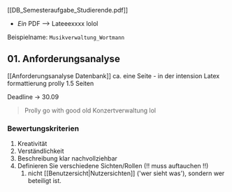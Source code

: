 [[DB_Semesteraufgabe_Studierende.pdf]]
- _Ein_ PDF --> Lateeexxxx lolol


Beispielname: `Musikverwaltung_Wortmann`


## 01. Anforderungsanalyse
[[Anforderungsanalyse Datenbank]]
ca. eine Seite - in der intension Latex formattierung prolly 1.5 Seiten

Deadline -> 30.09

> Prolly go with good old Konzertverwaltung lol
### Bewertungskriterien
1. Kreativität
2. Verständlichkeit
3. Beschreibung klar nachvollziehbar
4. Definieren Sie verschiedene Sichten/Rollen (!! muss auftauchen !!)
	1. nicht [[Benutzersicht|Nutzersichten]] ('wer sieht was'), sondern wer beteiligt ist.


